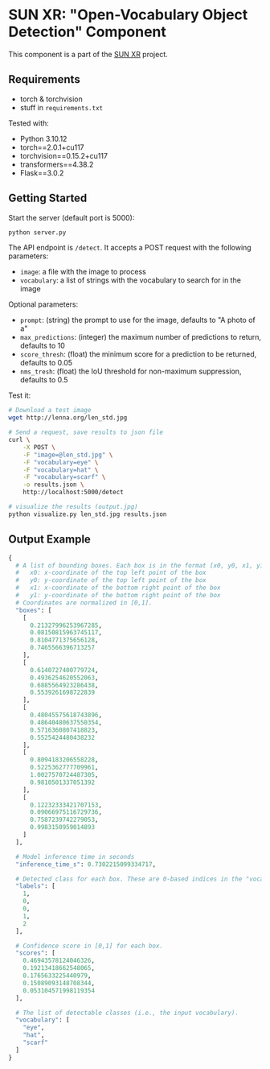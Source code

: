 # SUN XR: "Open-Vocabulary Object Detection" Component

This component is a part of the [SUN XR](https://sun-xr-project.eu) project.

## Requirements

- torch & torchvision
- stuff in `requirements.txt`

Tested with:
 - Python 3.10.12
 - torch==2.0.1+cu117
 - torchvision==0.15.2+cu117
 - transformers==4.38.2
 - Flask==3.0.2

## Getting Started

Start the server (default port is 5000):
```bash
python server.py
```

The API endpoint is `/detect`. It accepts a POST request with the following parameters:
- `image`: a file with the image to process
- `vocabulary`: a list of strings with the vocabulary to search for in the image

Optional parameters:
- `prompt`: (string) the prompt to use for the image, defaults to "A photo of a"
- `max_predictions`: (integer) the maximum number of predictions to return, defaults to 10
- `score_thresh`: (float) the minimum score for a prediction to be returned, defaults to 0.05
- `nms_tresh`: (float) the IoU threshold for non-maximum suppression, defaults to 0.5


Test it:
```bash
# Download a test image
wget http://lenna.org/len_std.jpg

# Send a request, save results to json file
curl \
    -X POST \
    -F "image=@len_std.jpg" \
    -F "vocabulary=eye" \
    -F "vocabulary=hat" \
    -F "vocabulary=scarf" \
    -o results.json \
    http://localhost:5000/detect

# visualize the results (output.jpg)
python visualize.py len_std.jpg results.json
```

## Output Example
```python
{
  # A list of bounding boxes. Each box is in the format [x0, y0, x1, y1], where:
  #   x0: x-coordinate of the top left point of the box
  #   y0: y-coordinate of the top left point of the box
  #   x1: x-coordinate of the bottom right point of the box
  #   y1: y-coordinate of the bottom right point of the box
  # Coordinates are normalized in [0,1].
  "boxes": [
    [
      0.21327996253967285,
      0.08150815963745117,
      0.8104771375656128,
      0.7465566396713257
    ],
    [
      0.6140727400779724,
      0.4936254620552063,
      0.6885564923286438,
      0.5539261698722839
    ],
    [
      0.48045575618743896,
      0.48640480637550354,
      0.5716360807418823,
      0.5525424480438232
    ],
    [
      0.8094183206558228,
      0.5225362777709961,
      1.0027570724487305,
      0.9810501337051392
    ],
    [
      0.12232333421707153,
      0.09066975116729736,
      0.7587239742279053,
      0.9983150959014893
    ]
  ],

  # Model inference time in seconds
  "inference_time_s": 0.7302215099334717,

  # Detected class for each box. These are 0-based indices in the "vocabulary" list.
  "labels": [
    1,
    0,
    0,
    1,
    2
  ],

  # Confidence score in [0,1] for each box.
  "scores": [
    0.46943578124046326,
    0.19213418662548065,
    0.1765633225440979,
    0.15089093148708344,
    0.053104571998119354
  ],

  # The list of detectable classes (i.e., the input vocabulary).
  "vocabulary": [
    "eye",
    "hat",
    "scarf"
  ]
}
```
